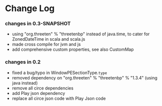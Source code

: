 Change Log
==========

### changes in 0.3-SNAPSHOT  

* using "org.threeten" % "threetenbp" instead of java.time, to cater for ZonedDateTime in scala and scala.js
* made cross compile for jvm and js
* add comprehensive custom properties, see also CustomMap


### changes in 0.2

* fixed a bug/typo in WindowPESectionType.`type`
* removed dependency on "org.threeten" % "threetenbp" % "1.3.4" (using java instead)
* remove all circe dependencies 
* add Play json dependency
* replace all circe json code with Play Json code

 

